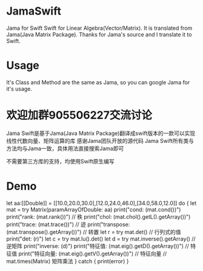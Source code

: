 # JamaSwift
Jama for Swift
Swift for Linear Algebra(Vector/Matrix).
It is translated from Jama(Java Matrix Package).
Thanks for Jama's source and I translate it to Swift.

# Usage
It's Class and Method are the same as Jama, so you can google Jama for it's usage.

# 欢迎加群905506227交流讨论
Jama Swift是基于Jama(Java Matrix Package)翻译成swift版本的一款可以实现线性代数向量、矩阵运算的库
感谢Jama团队开放的源代码
Jama Swift所有类与方法均与Jama一致，具体用法直接搜索Jama即可

不需要第三方库的支持，均使用Swift原生编写

# Demo
let aa:[[Double]] = [[10.0,20.0,30.0],[12.0,24.0,46.0],[34.0,58.0,12.0]]
do {
    let mat = try Matrix(paramArrayOfDouble: aa)
    print("cond:  \(mat.cond())") 
    print("rank:  \(mat.rank())") // 秩
    print("chol:  \(mat.chol().getL().getArray())")
    print("trace: \(mat.trace())") // 迹
    print("transpose:\(mat.transpose().getArray())") // 转置
    let r = try mat.det() // 行列式的值
    print("det:   \(r)")
    let c = try mat.lu().det()
    let d = try mat.inverse().getArray() // 逆矩阵
    print("inverse: \(d)")
    print("特征值: \(mat.eig().getD().getArray())") // 特征值
    print("特征向量: \(mat.eig().getV().getArray())") // 特征向量
    // mat.times(Matrix) 矩阵乘法
    } catch {
    print(error)
}
